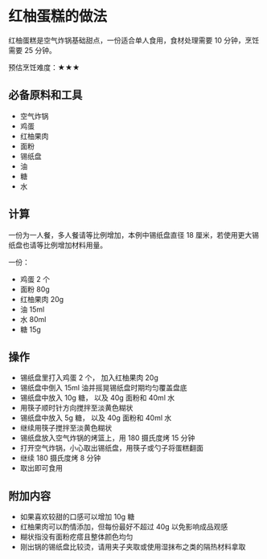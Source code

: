 # 红柚蛋糕的做法

红柚蛋糕是空气炸锅基础甜点，一份适合单人食用，食材处理需要 10 分钟，烹饪需要 25 分钟。

预估烹饪难度：★★★

## 必备原料和工具

- 空气炸锅
- 鸡蛋
- 红柚果肉
- 面粉
- 锡纸盘
- 油
- 糖
- 水

## 计算

一份为一人餐，多人餐请等比例增加，本例中锡纸盘直径 18 厘米，若使用更大锡纸盘也请等比例增加材料用量。

一份：

- 鸡蛋 2 个
- 面粉 80g
- 红柚果肉 20g
- 油 15ml
- 水 80ml
- 糖 15g

## 操作

- 锡纸盘里打入鸡蛋 2 个， 加入红柚果肉 20g
- 锡纸盘中倒入 15ml 油并摇晃锡纸盘时期均匀覆盖盘底
- 锡纸盘中放入 10g 糖， 以及 40g 面粉和 40ml 水
- 用筷子顺时针方向搅拌至淡黄色糊状
- 锡纸盘中放入 5g 糖， 以及 40g 面粉和 40ml 水
- 继续用筷子搅拌至淡黄色糊状
- 锡纸盘放入空气炸锅的烤篮上，用 180 摄氏度烤 15 分钟
- 打开空气炸锅，小心取出锡纸盘，用筷子或勺子将蛋糕翻面
- 继续 180 摄氏度烤 8 分钟
- 取出即可食用

## 附加内容

- 如果喜欢较甜的口感可以增加 10g 糖
- 红柚果肉可以酌情添加，但每份最好不超过 40g 以免影响成品观感
- 糊状指没有面粉疙瘩且整体颜色均匀
- 刚出锅的锡纸盘比较烫，请用夹子夹取或使用湿抹布之类的隔热材料拿取


